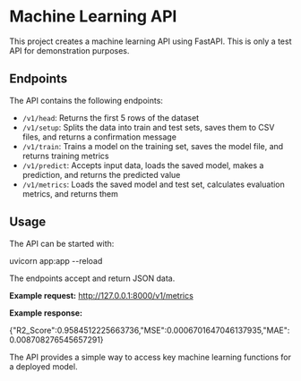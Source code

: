 # Machine Learning API

This project creates a machine learning API using FastAPI.
This is only a test API for demonstration purposes.

## Endpoints

The API contains the following endpoints:

- `/v1/head`: Returns the first 5 rows of the dataset
- `/v1/setup`: Splits the data into train and test sets, saves them to CSV files, and returns a confirmation message 
- `/v1/train`: Trains a model on the training set, saves the model file, and returns training metrics
- `/v1/predict`: Accepts input data, loads the saved model, makes a prediction, and returns the predicted value
- `/v1/metrics`: Loads the saved model and test set, calculates evaluation metrics, and returns them

## Usage

The API can be started with:

uvicorn app:app --reload



The endpoints accept and return JSON data.

**Example request:**
http://127.0.0.1:8000/v1/metrics


**Example response:**

{"R2_Score":0.9584512225663736,"MSE":0.0006701647046137935,"MAE":0.008708276545657291}


The API provides a simple way to access key machine learning functions for a deployed model.
